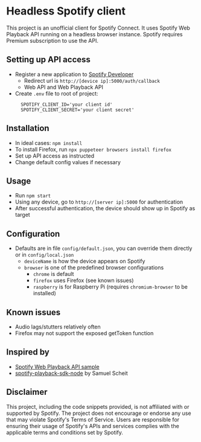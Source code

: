# Headless Spotify client

This project is an unofficial client for Spotify Connect. It uses Spotify Web Playback API running on a headless browser instance. Spotify requires Premium subscription to use the API.

## Setting up API access
- Register a new application to [Spotify Developer](https://developer.spotify.com/)
  - Redirect url is `http://[device ip]:5000/auth/callback`
  - Web API and Web Playback API
- Create `.env` file to root of project:
  ```
	SPOTIFY_CLIENT_ID='your client id'
	SPOTIFY_CLIENT_SECRET='your client secret'
	```

## Installation

- In ideal cases: `npm install`
- To install Firefox, run `npx puppeteer browsers install firefox`
- Set up API access as instructed
- Change default config values if necessary

## Usage

- Run `npm start`
- Using any device, go to `http://[server ip]:5000` for authentication
- After successful authentication, the device should show up in Spotify as target

## Configuration

- Defaults are in file `config/default.json`, you can override them directly or in `config/local.json`
	- `deviceName` is how the device appears on Spotify
	- `browser` is one of the predefined browser configurations
		- `chrome` is default
		- `firefox` uses Firefox (see known issues)
		- `raspberry` is for Raspberry Pi (requires `chromium-browser` to be installed)


## Known issues

- Audio lags/stutters relatively often
- Firefox may not support the exposed getToken function

## Inspired by

- [Spotify Web Playback API sample](https://developer.spotify.com/documentation/web-playback-sdk/howtos/web-app-player)
- [spotify-playback-sdk-node](https://github.com/SamuelScheit/spotify-playback-sdk-node) by Samuel Scheit

## Disclaimer

This project, including the code snippets provided, is not affiliated with or supported by Spotify. The project does not encourage or endorse any use that may violate Spotify's Terms of Service. Users are responsible for ensuring their usage of Spotify's APIs and services complies with the applicable terms and conditions set by Spotify.

